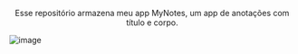 <p align="center">Esse repositório armazena meu app MyNotes, um app de anotações com título e corpo.</p>



 ![image](https://user-images.githubusercontent.com/11887846/179074250-841e7d97-5c56-4f14-ac6e-b361a974997f.png)


